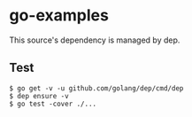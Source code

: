 # go-examples

This source's dependency is managed by dep. 

## Test

```
$ go get -v -u github.com/golang/dep/cmd/dep
$ dep ensure -v
$ go test -cover ./...
```
